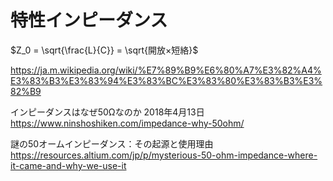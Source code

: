 # 特性インピーダンス

$Z_0 = \sqrt{\frac{L}{C}} = \sqrt{開放×短絡}$

https://ja.m.wikipedia.org/wiki/%E7%89%B9%E6%80%A7%E3%82%A4%E3%83%B3%E3%83%94%E3%83%BC%E3%83%80%E3%83%B3%E3%82%B9


インピーダンスはなぜ50Ωなのか
2018年4月13日 
https://www.ninshoshiken.com/impedance-why-50ohm/

謎の50オームインピーダンス：その起源と使用理由
https://resources.altium.com/jp/p/mysterious-50-ohm-impedance-where-it-came-and-why-we-use-it




